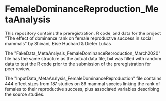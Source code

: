# FemaleDominanceReproduction_MetaAnalysis

This repository contains the preregistration, R code, and data for the project "The effect of dominance rank on female reproductive success in social mammals" by Shivani, Elise Huchard & Dieter Lukas.

The "FakeData_MetaAnalysis_FemaleDominanceReproduction_March2020" file has the same structure as the actual data file, but was filled with random data to test the R code prior to the submission of the preregistration for peer review.

The "InputData_MetaAnalysis_FemaleDominanceReproduction" file contains 444 effect sizes from 187 studies on 86 mammal species linking the rank of females to their reproductive success, plus associated variables describing the source studies.
